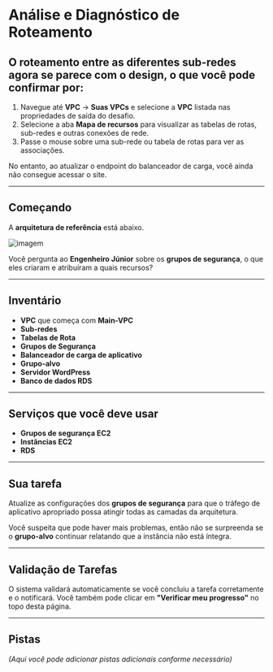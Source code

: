 # Análise e Diagnóstico de Roteamento

## O roteamento entre as diferentes sub-redes agora se parece com o design, o que você pode confirmar por:

1. Navegue até **VPC** -> **Suas VPCs** e selecione a **VPC** listada nas propriedades de saída do desafio.
2. Selecione a aba **Mapa de recursos** para visualizar as tabelas de rotas, sub-redes e outras conexões de rede.
3. Passe o mouse sobre uma sub-rede ou tabela de rotas para ver as associações.

No entanto, ao atualizar o endpoint do balanceador de carga, você ainda não consegue acessar o site.

---

## Começando

A **arquitetura de referência** está abaixo.

![imagem](https://github.com/sthrmzy/AWSJam/blob/main/3%20n%C3%ADveis%20de%20dor!!/3TiersofPainJamChallenge.png)

Você pergunta ao **Engenheiro Júnior** sobre os **grupos de segurança**, o que eles criaram e atribuíram a quais recursos?

---

## Inventário

- **VPC** que começa com **Main-VPC**
- **Sub-redes**
- **Tabelas de Rota**
- **Grupos de Segurança**
- **Balanceador de carga de aplicativo**
- **Grupo-alvo**
- **Servidor WordPress**
- **Banco de dados RDS**

---

## Serviços que você deve usar

- **Grupos de segurança EC2**
- **Instâncias EC2**
- **RDS**

---

## Sua tarefa

Atualize as configurações dos **grupos de segurança** para que o tráfego de aplicativo apropriado possa atingir todas as camadas da arquitetura.

Você suspeita que pode haver mais problemas, então não se surpreenda se o **grupo-alvo** continuar relatando que a instância não está íntegra.

---

## Validação de Tarefas

O sistema validará automaticamente se você concluiu a tarefa corretamente e o notificará. Você também pode clicar em **"Verificar meu progresso"** no topo desta página.

---

## Pistas

*(Aqui você pode adicionar pistas adicionais conforme necessário)*
